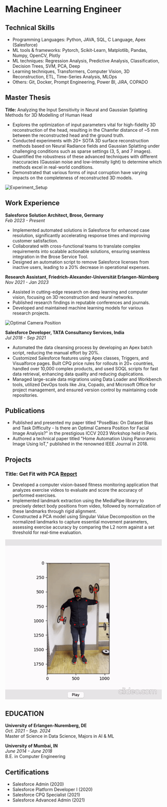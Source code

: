# Machine Learning Engineer

## Technical Skills
- Programming Languages: Python, JAVA, SQL, C Language, Apex (Salesforce)
- ML tools & frameworks: Pytorch, Scikit-Learn, Matplotlib, Pandas, Numpy, OpenCV, Plotly
- ML techniques: Regression Analysis, Predictive Analysis, Classification, Decision Trees, SVM, PCA, Deep
- Learning techniques, Transformers, Computer Vision, 3D Reconstruction, ETL, Time-Series Analysis, MLOps
- Others: Git, Docker, Prompt Engineering, Power BI, JiRA, COPADO

## Master Thesis
**Title:** Analyzing the Input Sensitivity in Neural and Gaussian Splatting Methods for 3D Modelling of Human Head

- Explores the optimization of input parameters vital for high-fidelity 3D reconstruction of the head, resulting in the Chamfer distance of ~5 mm between the reconstructed head and the ground truth.
- Conducted experiments with 20+ SOTA 3D surface reconstruction methods based on Neural Radiance fields and Gaussian Splatting under challenging conditions such as sparse settings (3, 5, and 7 images).
- Quantified the robustness of these advanced techniques with different inaccuracies (Gaussian noise and low-intensity light) to determine which methods excel in real-world conditions.
- Demonstrated that various forms of input corruption have varying impacts on the completeness of reconstructed 3D models.

![Experiment_Setup](/assets/images/camera_exp_setup.gif)

## Work Experience
**Salesforce Solution Architect, Brose, Germany**  
*Feb 2023 - Present*

- Implemented automated solutions in Salesforce for enhanced case resolution, significantly accelerating response times and improving customer satisfaction.
- Collaborated with cross-functional teams to translate complex requirements into scalable actionable solutions, ensuring seamless integration in the Brose Service Tool.
- Designed an automation script to remove Salesforce licenses from inactive users, leading to a 20% decrease in operational expenses.

**Research Assistant, Friedrich-Alexander-Universität Erlangen-Nürnberg**  
*Nov 2021 - Jan 2023*

- Assisted in cutting-edge research on deep learning and computer vision, focusing on 3D reconstruction and neural networks.
- Published research findings in reputable conferences and journals.
- Developed and maintained machine learning models for various research projects.

![Optimal Camera Position](/assets/images/optimal_camera.jpg)

**Salesforce Developer, TATA Consultancy Services, India**  
*Jul 2018 - Sep 2021*

- Automated the data cleansing process by developing an Apex batch script, reducing the manual effort by 20%.
- Customized Salesforce features using Apex classes, Triggers, and Visualforce pages. Built CPQ price rules for rollouts in 20+ countries, handled over 10,000 complex products, and used SOQL scripts for fast data retrieval, enhancing data quality and reducing duplications.
- Managed large-scale data migrations using Data Loader and Workbench tools, utilized DevOps tools like Jira, Copado, and Microsoft Office for project management, and ensured version control by maintaining code repositories.


## Publications
- Published and presented my paper titled "PoseBias: On Dataset Bias and Task Difficulty - Is there an Optimal Camera Position for Facial Image Analysis?" in the prestigious ICCV 2023 Workshop held in Paris.
- Authored a technical paper titled "Home Automation Using Panoramic Image Using IoT," published in the renowned IEEE Journal in 2018.


## Projects

###  Title: Get Fit with PCA [Report](https://github.com/mohit-choithwani/Get_Fit_with_PCA/blob/main/Fitness%20App.pdf)
- Developed a computer vision-based fitness monitoring application that analyzes exercise videos to evaluate and score the accuracy of performed exercises.
- Implemented landmark extraction using the MediaPipe library to precisely detect body positions from video, followed by normalization of these landmarks through rigid alignment.
- Constructed a PCA model using Singular Value Decomposition on the normalized landmarks to capture essential movement parameters, assessing exercise accuracy by comparing the L2 norm against a set threshold for real-time evaluation.

![Fitness App](/assets/images/pca_image.gif)

##  EDUCATION

**University of Erlangen-Nuremberg, DE**  
*Oct. 2021 - Sep. 2024*  
Master of Science in Data Science, Majors in AI & ML

**University of Mumbai, IN**  
*June 2014 - June 2018*  
B.E. in Computer Engineering

## Certifications
- Salesforce Admin (2020)
- Salesforce Platform Developer I (2020)
- Salesforce CPQ Specialist (2021)
- Salesforce Advanced Admin (2021)
 
